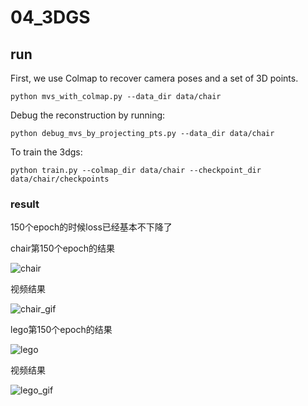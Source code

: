 # 04_3DGS

## run

First, we use Colmap to recover camera poses and a set of 3D points.

```python mvs_with_colmap.py --data_dir data/chair```

Debug the reconstruction by running:

```python debug_mvs_by_projecting_pts.py --data_dir data/chair```

To train the 3dgs:

```python train.py --colmap_dir data/chair --checkpoint_dir data/chair/checkpoints```

### result

150个epoch的时候loss已经基本不下降了

chair第150个epoch的结果

![chair](./assets/chair.png)

视频结果

![chair_gif](./assets/chair.gif)


lego第150个epoch的结果

![lego](./assets/lego.png)

视频结果

![lego_gif](./assets/lego.gif)

